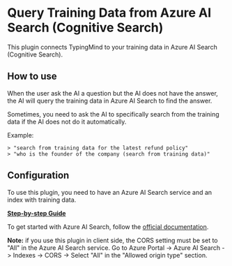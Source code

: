 # Query Training Data from Azure AI Search (Cognitive Search)

This plugin connects TypingMind to your training data in Azure AI Search (Cognitive Search).

## How to use

When the user ask the AI a question but the AI does not have the answer, the AI will query the training data in Azure AI Search to find the answer.

Sometimes, you need to ask the AI to specifically search from the training data if the AI does not do it automatically.

Example:

    > "search from training data for the latest refund policy"
    > "who is the founder of the company (search from training data)"

## Configuration

To use this plugin, you need to have an Azure AI Search service and an index with training data.

**[Step-by-step Guide](https://docs.typingmind.com/plugins/set-up-query-training-data-azure-ai-search)** 

To get started with Azure AI Search, follow the [official documentation](https://docs.microsoft.com/en-us/azure/search/search-what-is-azure-search).

**Note:** if you use this plugin in client side, the CORS setting must be set to "All" in the Azure AI Search service. Go to Azure Portal -> Azure AI Search -> Indexes -> CORS -> Select "All" in the "Allowed origin type" section.
